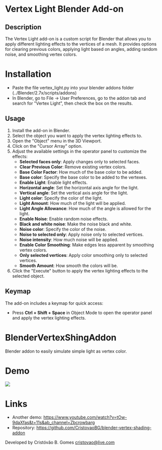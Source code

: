 
# Vertex Light Blender Add-on

## Description
The Vertex Light add-on is a custom script for Blender that allows you to apply different lighting effects to the vertices of a mesh. It provides options for clearing previous colors, applying light based on angles, adding random noise, and smoothing vertex colors.

# Installation
- Paste the file vertex_light.py into your blender addons folder (../Blender/2.7x/scripts/addons)
- In Blender, go to File -> User Preferences, go to the addon tab and search for "Vertex Light", then check the box on the results.

## Usage
1. Install the add-on in Blender.
2. Select the object you want to apply the vertex lighting effects to.
3. Open the "Object" menu in the 3D Viewport.
4. Click on the "Cursor Array" option.
5. Adjust the available settings in the operator panel to customize the effects:
   - **Selected faces only**: Apply changes only to selected faces.
   - **Clear Previous Color**: Remove existing vertex colors.
   - **Base Color Factor**: How much of the base color to be added.
   - **Base color**: Specify the base color to be added to the vertexes.
   - **Enable Light**: Enable light effects.
   - **Horizontal angle**: Set the horizontal axis angle for the light.
   - **Vertical angle**: Set the vertical axis angle for the light.
   - **Light color**: Specify the color of the light.
   - **Light Amount**: How much of the light will be applied.
   - **Light Angle Allowance**: How much of the angle is allowed for the light.
   - **Enable Noise**: Enable random noise effects.
   - **Black and white noise**: Make the noise black and white.
   - **Noise color**: Specify the color of the noise.
   - **Noise to selected only**: Apply noise only to selected vertices.
   - **Noise intensity**: How much noise will be applied.
   - **Enable Color Smoothing**: Make edges less apparent by smoothing vertex colors.
   - **Only selected vertices**: Apply color smoothing only to selected vertices.
   - **Smooth Amount**: How smooth the colors will be.
6. Click the "Execute" button to apply the vertex lighting effects to the selected object.

## Keymap
The add-on includes a keymap for quick access:
- Press **Ctrl + Shift + Space** in Object Mode to open the operator panel and apply the vertex lighting effects.

# BlenderVertexShingAddon
Blender addon to easily simulate simple light as vertex color.

# Demo
![](demo.gif)

# Links
- Another demo: https://www.youtube.com/watch?v=tOw-9daXfas&t=11s&ab_channel=Zbcrowbarg
- Repository: https://github.com/CristovaoBG/blender-vertex-shading-addon

Developed by Cristóvão B. Gomes
cristovao@live.com
